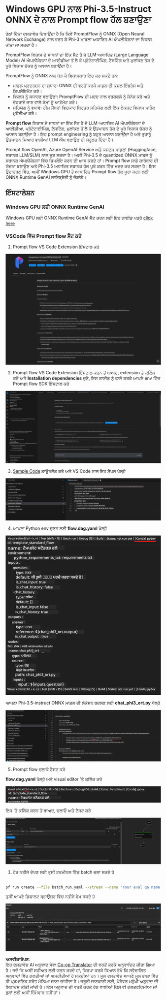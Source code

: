 <!--
CO_OP_TRANSLATOR_METADATA:
{
  "original_hash": "92e7dac1e5af0dd7c94170fdaf6860fe",
  "translation_date": "2025-05-09T18:51:57+00:00",
  "source_file": "md/02.Application/01.TextAndChat/Phi3/UsingPromptFlowWithONNX.md",
  "language_code": "pa"
}
-->
# Windows GPU ਨਾਲ Phi-3.5-Instruct ONNX ਦੇ ਨਾਲ Prompt flow ਹੱਲ ਬਣਾਉਣਾ

ਹੇਠਾਂ ਦਿੱਤਾ ਦਸਤਾਵੇਜ਼ ਦਿਖਾਉਂਦਾ ਹੈ ਕਿ ਕਿਵੇਂ PromptFlow ਨੂੰ ONNX (Open Neural Network Exchange) ਨਾਲ ਵਰਤ ਕੇ Phi-3 ਮਾਡਲਾਂ ਅਧਾਰਿਤ AI ਐਪਲੀਕੇਸ਼ਨਾਂ ਦਾ ਵਿਕਾਸ ਕੀਤਾ ਜਾ ਸਕਦਾ ਹੈ।

PromptFlow ਵਿਕਾਸ ਦੇ ਸਾਧਨਾਂ ਦਾ ਇੱਕ ਸੈੱਟ ਹੈ ਜੋ LLM-ਅਧਾਰਿਤ (Large Language Model) AI ਐਪਲੀਕੇਸ਼ਨਾਂ ਦੇ ਆਈਡੀਆ ਤੋਂ ਲੈ ਕੇ ਪ੍ਰੋਟੋਟਾਈਪਿੰਗ, ਟੈਸਟਿੰਗ ਅਤੇ ਮੁਲਾਂਕਣ ਤੱਕ ਦੇ ਪੂਰੇ ਵਿਕਾਸ ਚੱਕਰ ਨੂੰ ਆਸਾਨ ਬਣਾਉਂਦਾ ਹੈ।

PromptFlow ਨੂੰ ONNX ਨਾਲ ਜੋੜ ਕੇ ਵਿਕਾਸਕਾਰ ਇਹ ਕਰ ਸਕਦੇ ਹਨ:

- ਮਾਡਲ ਪ੍ਰਦਰਸ਼ਨ ਦਾ ਸੁਧਾਰ: ONNX ਦੀ ਵਰਤੋਂ ਕਰਕੇ ਮਾਡਲ ਦੀ ਕੁਸ਼ਲ ਇੰਫਰੰਸ ਅਤੇ ਡਿਪਲੌਇਮੈਂਟ ਕਰੋ।
- ਵਿਕਾਸ ਨੂੰ ਸਧਾਰਣ ਬਣਾਉਣਾ: PromptFlow ਦੀ ਮਦਦ ਨਾਲ ਵਰਕਫਲੋ ਨੂੰ ਮੈਨੇਜ ਕਰੋ ਅਤੇ ਦੋਹਰਾਏ ਜਾਣ ਵਾਲੇ ਕੰਮਾਂ ਨੂੰ ਆਟੋਮੇਟ ਕਰੋ।
- ਸਹਿਯੋਗ ਨੂੰ ਵਧਾਵੋ: ਟੀਮ ਮੈਂਬਰਾਂ ਵਿਚਕਾਰ ਬਿਹਤਰ ਸਹਿਯੋਗ ਲਈ ਇੱਕ ਏਕਜੁਟ ਵਿਕਾਸ ਮਾਹੌਲ ਮੁਹੱਈਆ ਕਰੋ।

**Prompt flow** ਵਿਕਾਸ ਦੇ ਸਾਧਨਾਂ ਦਾ ਇੱਕ ਸੈੱਟ ਹੈ ਜੋ LLM-ਅਧਾਰਿਤ AI ਐਪਲੀਕੇਸ਼ਨਾਂ ਦੇ ਆਈਡੀਆ, ਪ੍ਰੋਟੋਟਾਈਪਿੰਗ, ਟੈਸਟਿੰਗ, ਮੁਲਾਂਕਣ ਤੋਂ ਲੈ ਕੇ ਉਤਪਾਦਨ ਤੱਕ ਦੇ ਪੂਰੇ ਵਿਕਾਸ ਚੱਕਰ ਨੂੰ ਆਸਾਨ ਬਣਾਉਂਦਾ ਹੈ। ਇਹ prompt engineering ਨੂੰ ਬਹੁਤ ਆਸਾਨ ਬਣਾਉਂਦਾ ਹੈ ਅਤੇ ਤੁਹਾਨੂੰ ਉਤਪਾਦਨ ਮਿਆਰ ਵਾਲੀਆਂ LLM ਐਪ ਬਣਾਉਣ ਦੀ ਸਹੂਲਤ ਦਿੰਦਾ ਹੈ।

Prompt flow OpenAI, Azure OpenAI Service ਅਤੇ ਕਸਟਮ ਮਾਡਲਾਂ (Huggingface, ਸਥਾਨਕ LLM/SLM) ਨਾਲ ਜੁੜ ਸਕਦਾ ਹੈ। ਅਸੀਂ Phi-3.5 ਦੇ quantized ONNX ਮਾਡਲ ਨੂੰ ਸਥਾਨਕ ਐਪਲੀਕੇਸ਼ਨਾਂ ਵਿੱਚ ਡਿਪਲੌਇ ਕਰਨ ਦੀ ਆਸ ਕਰਦੇ ਹਾਂ। Prompt flow ਸਾਡੇ ਕਾਰੋਬਾਰ ਦੀ ਯੋਜਨਾ ਬਣਾਉਣ ਅਤੇ Phi-3.5 ਅਧਾਰਿਤ ਸਥਾਨਕ ਹੱਲ ਪੂਰੇ ਕਰਨ ਵਿੱਚ ਮਦਦ ਕਰ ਸਕਦਾ ਹੈ। ਇਸ ਉਦਾਹਰਣ ਵਿੱਚ, ਅਸੀਂ Windows GPU ਤੇ ਆਧਾਰਿਤ Prompt flow ਹੱਲ ਪੂਰਾ ਕਰਨ ਲਈ ONNX Runtime GenAI ਲਾਇਬ੍ਰੇਰੀ ਨੂੰ ਜੋੜਾਂਗੇ।

## **ਇੰਸਟਾਲੇਸ਼ਨ**

### **Windows GPU ਲਈ ONNX Runtime GenAI**

Windows GPU ਲਈ ONNX Runtime GenAI ਸੈੱਟ ਕਰਨ ਲਈ ਇਹ ਗਾਈਡ ਪੜ੍ਹੋ [click here](./ORTWindowGPUGuideline.md)

### **VSCode ਵਿੱਚ Prompt flow ਸੈੱਟ ਕਰੋ**

1. Prompt flow VS Code Extension ਇੰਸਟਾਲ ਕਰੋ

![pfvscode](../../../../../../translated_images/pfvscode.79f42ae5dd93ed35c19d6d978ae75831fef40e0b8440ee48b893b5a0597d2260.pa.png)

2. Prompt flow VS Code Extension ਇੰਸਟਾਲ ਕਰਨ ਤੋਂ ਬਾਅਦ, extension ਤੇ ਕਲਿੱਕ ਕਰੋ ਅਤੇ **Installation dependencies** ਚੁਣੋ, ਇਸ ਗਾਈਡ ਨੂੰ ਫਾਲੋ ਕਰਕੇ ਆਪਣੇ env ਵਿੱਚ Prompt flow SDK ਇੰਸਟਾਲ ਕਰੋ

![pfsetup](../../../../../../translated_images/pfsetup.0c82d99c7760aac29833b37faf4329e67e22279b1c5f37a73724dfa9ebaa32ee.pa.png)

3. [Sample Code](../../../../../../code/09.UpdateSamples/Aug/pf/onnx_inference_pf) ਡਾਊਨਲੋਡ ਕਰੋ ਅਤੇ VS Code ਨਾਲ ਇਹ ਸੈਂਪਲ ਖੋਲ੍ਹੋ

![pfsample](../../../../../../translated_images/pfsample.7bf40b133a558d86356dd6bc0e480bad2659d9c5364823dae9b3e6784e6f2d25.pa.png)

4. ਆਪਣਾ Python env ਚੁਣਨ ਲਈ **flow.dag.yaml** ਖੋਲ੍ਹੋ

![pfdag](../../../../../../translated_images/pfdag.c5eb356fa3a96178cd594de9a5da921c4bbe646a9946f32aa20d344ccbeb51a0.pa.png)

   ਆਪਣਾ Phi-3.5-instruct ONNX ਮਾਡਲ ਦੀ ਲੋਕੇਸ਼ਨ ਬਦਲਣ ਲਈ **chat_phi3_ort.py** ਖੋਲ੍ਹੋ

![pfphi](../../../../../../translated_images/pfphi.fff4b0afea47c92c8481174dbf3092823906fca5b717fc642f78947c3e5bbb39.pa.png)

5. Prompt flow ਚਲਾਕੇ ਟੈਸਟ ਕਰੋ

**flow.dag.yaml** ਖੋਲ੍ਹੋ ਅਤੇ visual editor 'ਤੇ ਕਲਿੱਕ ਕਰੋ

![pfv](../../../../../../translated_images/pfv.7af6ecd65784a98558b344ba69b5ba6233876823fb435f163e916a632394fc1e.pa.png)

ਇਸ 'ਤੇ ਕਲਿੱਕ ਕਰਨ ਤੋਂ ਬਾਅਦ, ਚਲਾਓ ਅਤੇ ਟੈਸਟ ਕਰੋ

![pfflow](../../../../../../translated_images/pfflow.9697e0fda67794bb0cf4b78d52e6f5a42002eec935bc2519933064afbbdd34f0.pa.png)

1. ਹੋਰ ਨਤੀਜੇ ਦੇਖਣ ਲਈ ਤੁਸੀਂ ਟਰਮੀਨਲ ਵਿੱਚ batch ਚਲਾ ਸਕਦੇ ਹੋ

```bash

pf run create --file batch_run.yaml --stream --name 'Your eval qa name'    

```

ਤੁਸੀਂ ਆਪਣੇ ਡਿਫਾਲਟ ਬ੍ਰਾਊਜ਼ਰ ਵਿੱਚ ਨਤੀਜੇ ਵੇਖ ਸਕਦੇ ਹੋ

![pfresult](../../../../../../translated_images/pfresult.972eb57dd5bec646e1aa01148991ba8959897efea396e42cf9d7df259444878d.pa.png)

**ਅਸਵੀਕਾਰੋਪਣ**:  
ਇਹ ਦਸਤਾਵੇਜ਼ AI ਅਨੁਵਾਦ ਸੇਵਾ [Co-op Translator](https://github.com/Azure/co-op-translator) ਦੀ ਵਰਤੋਂ ਕਰਕੇ ਅਨੁਵਾਦਿਤ ਕੀਤਾ ਗਿਆ ਹੈ। ਜਦੋਂ ਕਿ ਅਸੀਂ ਸਹੀਅਤ ਲਈ ਯਤਨ ਕਰਦੇ ਹਾਂ, ਕਿਰਪਾ ਕਰਕੇ ਧਿਆਨ ਰੱਖੋ ਕਿ ਸਵੈਚਾਲਿਤ ਅਨੁਵਾਦਾਂ ਵਿੱਚ ਗਲਤੀਆਂ ਜਾਂ ਅਸਹੀਤੀਆਂ ਹੋ ਸਕਦੀਆਂ ਹਨ। ਮੂਲ ਦਸਤਾਵੇਜ਼ ਆਪਣੇ ਮੂਲ ਭਾਸ਼ਾ ਵਿੱਚ ਹੀ ਪ੍ਰਮਾਣਿਕ ਸਰੋਤ ਮੰਨਿਆ ਜਾਣਾ ਚਾਹੀਦਾ ਹੈ। ਜਰੂਰੀ ਜਾਣਕਾਰੀ ਲਈ, ਪੇਸ਼ੇਵਰ ਮਨੁੱਖੀ ਅਨੁਵਾਦ ਦੀ ਸਿਫਾਰਸ਼ ਕੀਤੀ ਜਾਂਦੀ ਹੈ। ਇਸ ਅਨੁਵਾਦ ਦੀ ਵਰਤੋਂ ਕਰਕੇ ਹੋਣ ਵਾਲੀਆਂ ਕਿਸੇ ਵੀ ਗਲਤਫਹਿਮੀਆਂ ਜਾਂ ਭੁਲਾਂ ਲਈ ਅਸੀਂ ਜ਼ਿੰਮੇਵਾਰ ਨਹੀਂ ਹਾਂ।